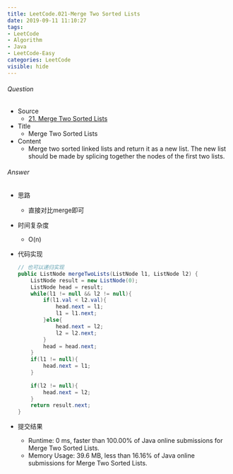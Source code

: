 ```yaml
---
title: LeetCode.021-Merge Two Sorted Lists 
date: 2019-09-11 11:10:27
tags:
- LeetCode
- Algorithm
- Java
- LeetCode-Easy
categories: LeetCode
visible: hide
---
```

###### Question
- Source
	- [21. Merge Two Sorted Lists](https://leetcode.com/problems/merge-two-sorted-lists/) 
- Title
	- Merge Two Sorted Lists 
- Content 
	- Merge two sorted linked lists and return it as a new list. The new list should be made by splicing together the nodes of the first two lists. 
<!--more-->

###### Answer
- 思路
	- 直接对比merge即可 
- 时间复杂度
	- O(n) 
- 代码实现

	```Java
	// 也可以递归实现
	public ListNode mergeTwoLists(ListNode l1, ListNode l2) {
        ListNode result = new ListNode(0);
        ListNode head = result;
        while(l1 != null && l2 != null){
            if(l1.val < l2.val){
                head.next = l1;
                l1 = l1.next;
            }else{
                head.next = l2;
                l2 = l2.next;
            }
            head = head.next;
        }
        if(l1 != null){
            head.next = l1;
        }
        
        if(l2 != null){
            head.next = l2;
        }
        return result.next;
    }
	```
- 提交结果
	- Runtime: 0 ms, faster than 100.00% of Java online submissions for Merge Two Sorted Lists.
	- Memory Usage: 39.6 MB, less than 16.16% of Java online submissions for Merge Two Sorted Lists.

